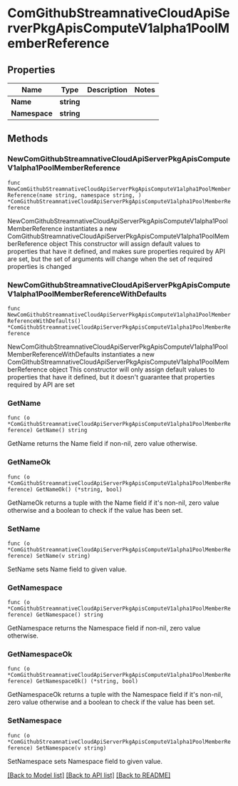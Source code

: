 # ComGithubStreamnativeCloudApiServerPkgApisComputeV1alpha1PoolMemberReference

## Properties

Name | Type | Description | Notes
------------ | ------------- | ------------- | -------------
**Name** | **string** |  | 
**Namespace** | **string** |  | 

## Methods

### NewComGithubStreamnativeCloudApiServerPkgApisComputeV1alpha1PoolMemberReference

`func NewComGithubStreamnativeCloudApiServerPkgApisComputeV1alpha1PoolMemberReference(name string, namespace string, ) *ComGithubStreamnativeCloudApiServerPkgApisComputeV1alpha1PoolMemberReference`

NewComGithubStreamnativeCloudApiServerPkgApisComputeV1alpha1PoolMemberReference instantiates a new ComGithubStreamnativeCloudApiServerPkgApisComputeV1alpha1PoolMemberReference object
This constructor will assign default values to properties that have it defined,
and makes sure properties required by API are set, but the set of arguments
will change when the set of required properties is changed

### NewComGithubStreamnativeCloudApiServerPkgApisComputeV1alpha1PoolMemberReferenceWithDefaults

`func NewComGithubStreamnativeCloudApiServerPkgApisComputeV1alpha1PoolMemberReferenceWithDefaults() *ComGithubStreamnativeCloudApiServerPkgApisComputeV1alpha1PoolMemberReference`

NewComGithubStreamnativeCloudApiServerPkgApisComputeV1alpha1PoolMemberReferenceWithDefaults instantiates a new ComGithubStreamnativeCloudApiServerPkgApisComputeV1alpha1PoolMemberReference object
This constructor will only assign default values to properties that have it defined,
but it doesn't guarantee that properties required by API are set

### GetName

`func (o *ComGithubStreamnativeCloudApiServerPkgApisComputeV1alpha1PoolMemberReference) GetName() string`

GetName returns the Name field if non-nil, zero value otherwise.

### GetNameOk

`func (o *ComGithubStreamnativeCloudApiServerPkgApisComputeV1alpha1PoolMemberReference) GetNameOk() (*string, bool)`

GetNameOk returns a tuple with the Name field if it's non-nil, zero value otherwise
and a boolean to check if the value has been set.

### SetName

`func (o *ComGithubStreamnativeCloudApiServerPkgApisComputeV1alpha1PoolMemberReference) SetName(v string)`

SetName sets Name field to given value.


### GetNamespace

`func (o *ComGithubStreamnativeCloudApiServerPkgApisComputeV1alpha1PoolMemberReference) GetNamespace() string`

GetNamespace returns the Namespace field if non-nil, zero value otherwise.

### GetNamespaceOk

`func (o *ComGithubStreamnativeCloudApiServerPkgApisComputeV1alpha1PoolMemberReference) GetNamespaceOk() (*string, bool)`

GetNamespaceOk returns a tuple with the Namespace field if it's non-nil, zero value otherwise
and a boolean to check if the value has been set.

### SetNamespace

`func (o *ComGithubStreamnativeCloudApiServerPkgApisComputeV1alpha1PoolMemberReference) SetNamespace(v string)`

SetNamespace sets Namespace field to given value.



[[Back to Model list]](../README.md#documentation-for-models) [[Back to API list]](../README.md#documentation-for-api-endpoints) [[Back to README]](../README.md)


